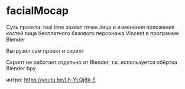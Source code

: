 # facialMocap

Суть проекта: real time захват точек лица и изменения положения костей лица бесплатного базового персонажа Vincent в программе Blender

Выгрузил сам проект и скрипт

Скрипт не работает отдельно от Blender, т.к. используется обёртка Blender bpy


интро:
https://youtu.be/Lh-YLQj8k-E
